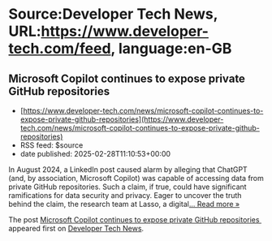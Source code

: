 # Source:Developer Tech News, URL:https://www.developer-tech.com/feed, language:en-GB

## Microsoft Copilot continues to expose private GitHub repositories
 - [https://www.developer-tech.com/news/microsoft-copilot-continues-to-expose-private-github-repositories](https://www.developer-tech.com/news/microsoft-copilot-continues-to-expose-private-github-repositories)
 - RSS feed: $source
 - date published: 2025-02-28T11:10:53+00:00

<p>In August 2024, a LinkedIn post caused alarm by alleging that ChatGPT (and, by association, Microsoft Copilot) was capable of accessing data from private GitHub repositories. Such a claim, if true, could have significant ramifications for data security and privacy. Eager to uncover the truth behind the claim, the research team at Lasso, a digital<a class="excerpt-read-more" href="https://www.developer-tech.com/news/microsoft-copilot-continues-to-expose-private-github-repositories/" title="ReadMicrosoft Copilot continues to expose private GitHub repositories ">... Read more &#187;</a></p>
<p>The post <a href="https://www.developer-tech.com/news/microsoft-copilot-continues-to-expose-private-github-repositories/">Microsoft Copilot continues to expose private GitHub repositories </a> appeared first on <a href="https://www.developer-tech.com">Developer Tech News</a>.</p>

